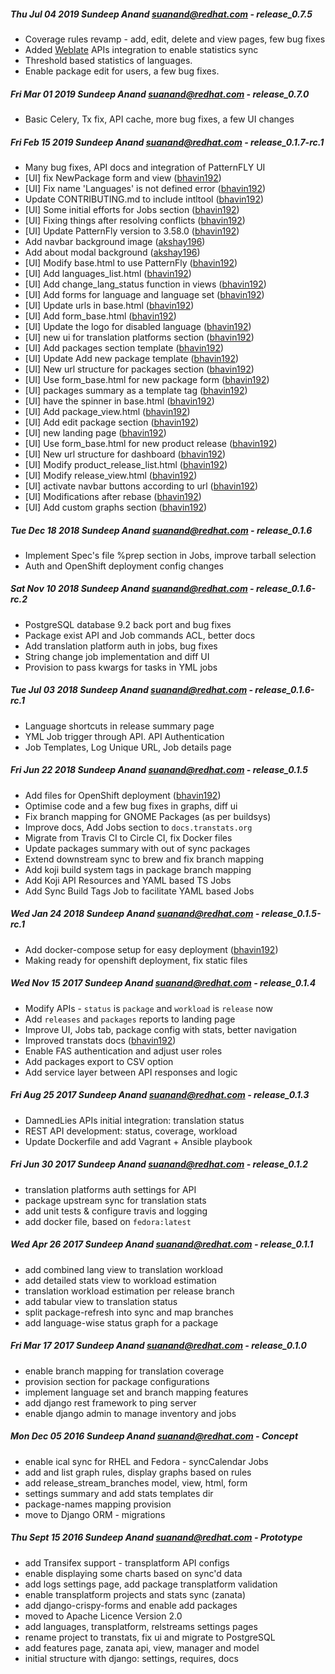 ##### Thu Jul 04 2019 Sundeep Anand <suanand@redhat.com> - release_0.7.5
* Coverage rules revamp - add, edit, delete and view pages, few bug fixes
* Added [Weblate](https://docs.weblate.org/en/latest/api.html) APIs integration to enable statistics sync
* Threshold based statistics of languages.
* Enable package edit for users, a few bug fixes.

##### Fri Mar 01 2019 Sundeep Anand <suanand@redhat.com> - release_0.7.0
* Basic Celery, Tx fix, API cache, more bug fixes, a few UI changes

##### Fri Feb 15 2019 Sundeep Anand <suanand@redhat.com> - release_0.1.7-rc.1
* Many bug fixes, API docs and integration of PatternFLY UI
* [UI] fix NewPackage form and view ([bhavin192](https://github.com/bhavin192))
* [UI] Fix name 'Languages' is not defined error ([bhavin192](https://github.com/bhavin192))
* Update CONTRIBUTING.md to include intltool ([bhavin192](https://github.com/bhavin192))
* [UI] Some initial efforts for Jobs section ([bhavin192](https://github.com/bhavin192))
* [UI] Fixing things after resolving conflicts ([bhavin192](https://github.com/bhavin192))
* [UI] Update PatternFly version to 3.58.0 ([bhavin192](https://github.com/bhavin192))
* Add navbar background image ([akshay196](https://github.com/akshay196))
* Add about modal background ([akshay196](https://github.com/akshay196))
* [UI] Modify base.html to use PatternFly ([bhavin192](https://github.com/bhavin192))
* [UI] Add languages_list.html ([bhavin192](https://github.com/bhavin192))
* [UI] Add change_lang_status function in views ([bhavin192](https://github.com/bhavin192))
* [UI] Add forms for language and language set ([bhavin192](https://github.com/bhavin192))
* [UI] Update urls in base.html ([bhavin192](https://github.com/bhavin192))
* [UI] Add form_base.html ([bhavin192](https://github.com/bhavin192))
* [UI] Update the logo for disabled language ([bhavin192](https://github.com/bhavin192))
* [UI] new ui for translation platforms section ([bhavin192](https://github.com/bhavin192))
* [UI] Add packages section template ([bhavin192](https://github.com/bhavin192))
* [UI] Update Add new package template ([bhavin192](https://github.com/bhavin192))
* [UI] New url structure for packages section ([bhavin192](https://github.com/bhavin192))
* [UI] Use form_base.html for new package form ([bhavin192](https://github.com/bhavin192))
* [UI] packages summary as a template tag ([bhavin192](https://github.com/bhavin192))
* [UI] have the spinner in base.html ([bhavin192](https://github.com/bhavin192))
* [UI] Add package_view.html ([bhavin192](https://github.com/bhavin192))
* [UI] Add edit package section ([bhavin192](https://github.com/bhavin192))
* [UI] new landing page ([bhavin192](https://github.com/bhavin192))
* [UI] Use form_base.html for new product release ([bhavin192](https://github.com/bhavin192))
* [UI] New url structure for dashboard ([bhavin192](https://github.com/bhavin192))
* [UI] Modify product_release_list.html ([bhavin192](https://github.com/bhavin192))
* [UI] Modify release_view.html ([bhavin192](https://github.com/bhavin192))
* [UI] activate navbar buttons according to url ([bhavin192](https://github.com/bhavin192))
* [UI] Modifications after rebase ([bhavin192](https://github.com/bhavin192))
* [UI] Add custom graphs section ([bhavin192](https://github.com/bhavin192))

##### Tue Dec 18 2018 Sundeep Anand <suanand@redhat.com> - release_0.1.6
* Implement Spec's file %prep section in Jobs, improve tarball selection
* Auth and OpenShift deployment config changes

##### Sat Nov 10 2018 Sundeep Anand <suanand@redhat.com> - release_0.1.6-rc.2
* PostgreSQL database 9.2 back port and bug fixes
* Package exist API and Job commands ACL, better docs
* Add translation platform auth in jobs, bug fixes
* String change job implementation and diff UI
* Provision to pass kwargs for tasks in YML jobs

##### Tue Jul 03 2018 Sundeep Anand <suanand@redhat.com> - release_0.1.6-rc.1
* Language shortcuts in release summary page
* YML Job trigger through API. API Authentication
* Job Templates, Log Unique URL, Job details page

##### Fri Jun 22 2018 Sundeep Anand <suanand@redhat.com> - release_0.1.5
* Add files for OpenShift deployment ([bhavin192](https://github.com/bhavin192))
* Optimise code and a few bug fixes in graphs, diff ui
* Fix branch mapping for GNOME Packages (as per buildsys)
* Improve docs, Add Jobs section to `docs.transtats.org`
* Migrate from Travis CI to Circle CI, fix Docker files
* Update packages summary with out of sync packages
* Extend downstream sync to brew and fix branch mapping
* Add koji build system tags in package branch mapping
* Add Koji API Resources and YAML based TS Jobs
* Add Sync Build Tags Job to facilitate YAML based Jobs

##### Wed Jan 24 2018 Sundeep Anand <suanand@redhat.com> - release_0.1.5-rc.1
* Add docker-compose setup for easy deployment ([bhavin192](https://github.com/bhavin192))
* Making ready for openshift deployment, fix static files

##### Wed Nov 15 2017 Sundeep Anand <suanand@redhat.com> - release_0.1.4
* Modify APIs - `status` is `package` and `workload` is `release` now
* Add `releases` and `packages` reports to landing page
* Improve UI, Jobs tab, package config with stats, better navigation
* Improved transtats docs ([bhavin192](https://github.com/bhavin192))
* Enable FAS authentication and adjust user roles
* Add packages export to CSV option
* Add service layer between API responses and logic

##### Fri Aug 25 2017 Sundeep Anand <suanand@redhat.com> - release_0.1.3
* DamnedLies APIs initial integration: translation status
* REST API development: status, coverage, workload
* Update Dockerfile and add Vagrant + Ansible playbook

##### Fri Jun 30 2017 Sundeep Anand <suanand@redhat.com> - release_0.1.2
* translation platforms auth settings for API
* package upstream sync for translation stats
* add unit tests & configure travis and logging
* add docker file, based on `fedora:latest`

##### Wed Apr 26 2017 Sundeep Anand <suanand@redhat.com> - release_0.1.1
* add combined lang view to translation workload
* add detailed stats view to workload estimation
* translation workload estimation per release branch
* add tabular view to translation status
* split package-refresh into sync and map branches
* add language-wise status graph for a package

##### Fri Mar 17 2017 Sundeep Anand <suanand@redhat.com> - release_0.1.0
* enable branch mapping for translation coverage
* provision section for package configurations
* implement language set and branch mapping features
* add django rest framework to ping server
* enable django admin to manage inventory and jobs

##### Mon Dec 05 2016 Sundeep Anand <suanand@redhat.com> - Concept
* enable ical sync for RHEL and Fedora - syncCalendar Jobs
* add and list graph rules, display graphs based on rules
* add release_stream_branches model, view, html, form
* settings summary and add stats templates dir
* package-names mapping provision
* move to Django ORM - migrations

##### Thu Sept 15 2016 Sundeep Anand <suanand@redhat.com> - Prototype
* add Transifex support - transplatform API configs
* enable displaying some charts based on sync'd data
* add logs settings page, add package transplatform validation
* enable transplatform projects and stats sync (zanata)
* add django-crispy-forms and enable add packages
* moved to Apache Licence Version 2.0
* add languages, transplatform, relstreams settings pages
* rename project to transtats, fix ui and migrate to PostgreSQL
* add features page, zanata api, view, manager and model
* initial structure with django: settings, requires, docs
